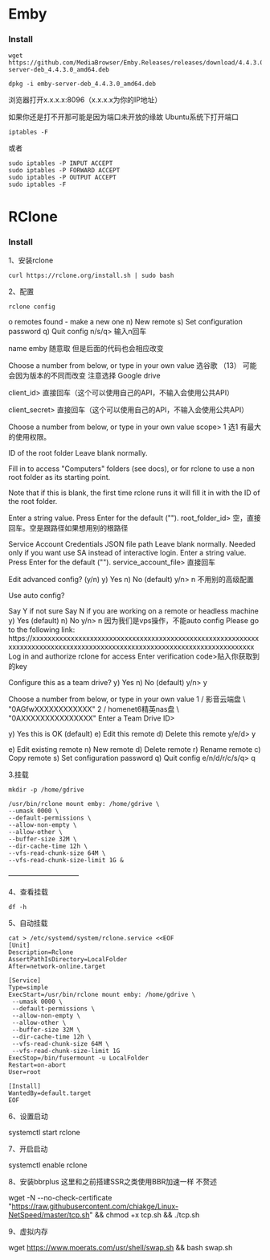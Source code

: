 Emby
===========

### Install

    wget https://github.com/MediaBrowser/Emby.Releases/releases/download/4.4.3.0/emby-server-deb_4.4.3.0_amd64.deb

    dpkg -i emby-server-deb_4.4.3.0_amd64.deb



浏览器打开x.x.x.x:8096（x.x.x.x为你的IP地址）

如果你还是打不开那可能是因为端口未开放的缘故 Ubuntu系统下打开端口

    iptables -F

或者

    sudo iptables -P INPUT ACCEPT
    sudo iptables -P FORWARD ACCEPT
    sudo iptables -P OUTPUT ACCEPT
    sudo iptables -F


RClone
===========

### Install

1、安装rclone

    curl https://rclone.org/install.sh | sudo bash

2、配置

    rclone config

o remotes found - make a new one
n) New remote
s) Set configuration password
q) Quit config
n/s/q>
输入n回车

name emby 随意取 但是后面的代码也会相应改变

Choose a number from below, or type in your own value
选谷歌 （13） 可能会因为版本的不同而改变 注意选择 Google drive

client_id> 直接回车（这个可以使用自己的API，不输入会使用公共API）

client_secret> 直接回车（这个可以使用自己的API，不输入会使用公共API）

Choose a number from below, or type in your own value
scope> 1 选1 有最大的使用权限。

ID of the root folder
Leave blank normally.

Fill in to access "Computers" folders (see docs), or for rclone to use
a non root folder as its starting point.

Note that if this is blank, the first time rclone runs it will fill it
in with the ID of the root folder.

Enter a string value. Press Enter for the default ("").
root_folder_id> 空，直接回车。空是跟路径如果想用别的根路径

Service Account Credentials JSON file path
Leave blank normally.
Needed only if you want use SA instead of interactive login.
Enter a string value. Press Enter for the default ("").
service_account_file> 直接回车

Edit advanced config? (y/n)
y) Yes
n) No (default)
y/n> n 不用别的高级配置

Use auto config?

Say Y if not sure
Say N if you are working on a remote or headless machine
y) Yes (default)
n) No
y/n> n 因为我们是vps操作，不能auto config
Please go to the following link: https://xxxxxxxxxxxxxxxxxxxxxxxxxxxxxxxxxxxxxxxxxxxxxxxxxxxxxxxxxxxxxxxxxxxxxxxxxxxxxxxxxxxxxxxxxxxxxxxxxxxxxxxxxxxxxxxxxxxxxxxxxxx
Log in and authorize rclone for access
Enter verification code>贴入你获取到的key

Configure this as a team drive?
y) Yes
n) No (default)
y/n> y

Choose a number from below, or type in your own value
1 / 影音云端盘
\ "0AGfwXXXXXXXXXXXX"
2 / homenet6精英nas盘
\ "0AXXXXXXXXXXXXXXX"
Enter a Team Drive ID>

y) Yes this is OK (default)
e) Edit this remote
d) Delete this remote
y/e/d> y

e) Edit existing remote
n) New remote
d) Delete remote
r) Rename remote
c) Copy remote
s) Set configuration password
q) Quit config
e/n/d/r/c/s/q> q

3.挂载

    mkdir -p /home/gdrive

    /usr/bin/rclone mount emby: /home/gdrive \
    --umask 0000 \
    --default-permissions \
    --allow-non-empty \
    --allow-other \
    --buffer-size 32M \
    --dir-cache-time 12h \
    --vfs-read-chunk-size 64M \
    --vfs-read-chunk-size-limit 1G &
——————————

4、查看挂载

    df -h
5、自动挂载

    cat > /etc/systemd/system/rclone.service <<EOF
    [Unit]
    Description=Rclone
    AssertPathIsDirectory=LocalFolder
    After=network-online.target

    [Service]
    Type=simple
    ExecStart=/usr/bin/rclone mount emby: /home/gdrive \
     --umask 0000 \
     --default-permissions \
     --allow-non-empty \
     --allow-other \
     --buffer-size 32M \
     --dir-cache-time 12h \
     --vfs-read-chunk-size 64M \
     --vfs-read-chunk-size-limit 1G
    ExecStop=/bin/fusermount -u LocalFolder
    Restart=on-abort
    User=root

    [Install]
    WantedBy=default.target
    EOF

6、设置启动

systemctl start rclone

7、开启启动

systemctl enable rclone

8、安装bbrplus 这里和之前搭建SSR之类使用BBR加速一样 不赘述

wget -N --no-check-certificate "https://raw.githubusercontent.com/chiakge/Linux-NetSpeed/master/tcp.sh" && chmod +x tcp.sh && ./tcp.sh

9、虚拟内存

wget https://www.moerats.com/usr/shell/swap.sh && bash swap.sh
